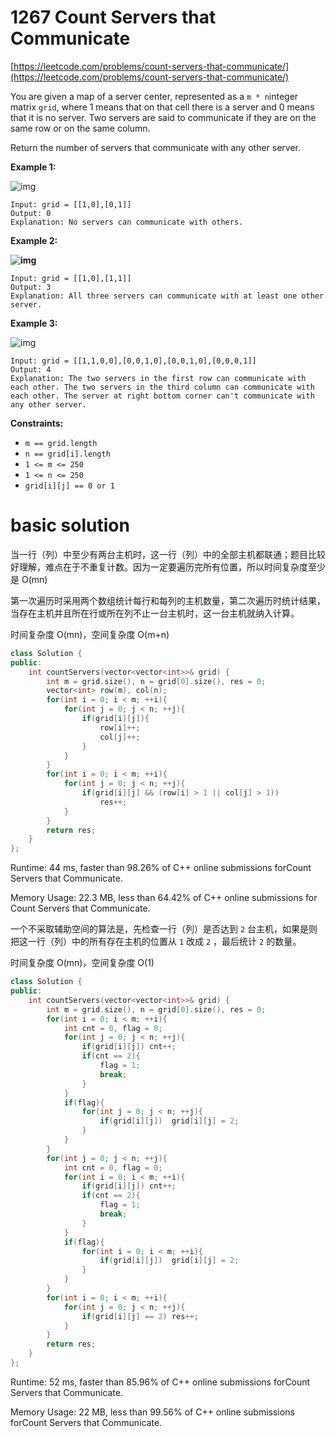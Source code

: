 

# 1267 Count Servers that Communicate

[https://leetcode.com/problems/count-servers-that-communicate/](https://leetcode.com/problems/count-servers-that-communicate/)

You are given a map of a server center, represented as a `m * n`integer matrix `grid`, where 1 means that on that cell there is a server and 0 means that it is no server. Two servers are said to communicate if they are on the same row or on the same column.

Return the number of servers that communicate with any other server.

 

**Example 1:**

![img](https://assets.leetcode.com/uploads/2019/11/14/untitled-diagram-6.jpg)

```
Input: grid = [[1,0],[0,1]]
Output: 0
Explanation: No servers can communicate with others.
```

**Example 2:**

**![img](https://assets.leetcode.com/uploads/2019/11/13/untitled-diagram-4.jpg)**

```
Input: grid = [[1,0],[1,1]]
Output: 3
Explanation: All three servers can communicate with at least one other server.
```

**Example 3:**

![img](https://assets.leetcode.com/uploads/2019/11/14/untitled-diagram-1-3.jpg)

```
Input: grid = [[1,1,0,0],[0,0,1,0],[0,0,1,0],[0,0,0,1]]
Output: 4
Explanation: The two servers in the first row can communicate with each other. The two servers in the third column can communicate with each other. The server at right bottom corner can't communicate with any other server.
```

 

**Constraints:**

- `m == grid.length`
- `n == grid[i].length`
- `1 <= m <= 250`
- `1 <= n <= 250`
- `grid[i][j] == 0 or 1`



# basic solution

当一行（列）中至少有两台主机时，这一行（列）中的全部主机都联通；题目比较好理解，难点在于不重复计数。因为一定要遍历完所有位置，所以时间复杂度至少是 O(mn)

第一次遍历时采用两个数组统计每行和每列的主机数量，第二次遍历时统计结果，当存在主机并且所在行或所在列不止一台主机时，这一台主机就纳入计算。

时间复杂度 O(mn)，空间复杂度 O(m+n)

```c++
class Solution {
public:
    int countServers(vector<vector<int>>& grid) {
        int m = grid.size(), n = grid[0].size(), res = 0;
        vector<int> row(m), col(n);
        for(int i = 0; i < m; ++i){
            for(int j = 0; j < n; ++j){
                if(grid[i][j]){
                    row[i]++;
                    col[j]++;
                }
            }
        }
        for(int i = 0; i < m; ++i){
            for(int j = 0; j < n; ++j){
                if(grid[i][j] && (row[i] > 1 || col[j] > 1))    
                    res++;
            }
        }
        return res;
    }
};
```

Runtime: 44 ms, faster than 98.26% of C++ online submissions forCount Servers that Communicate.

Memory Usage: 22.3 MB, less than 64.42% of C++ online submissions for Count Servers that Communicate.





一个不采取辅助空间的算法是，先检查一行（列）是否达到 `2` 台主机，如果是则把这一行（列）中的所有存在主机的位置从 `1` 改成 `2` ，最后统计 `2` 的数量。

时间复杂度 O(mn)，空间复杂度 O(1)

```c++
class Solution {
public:
    int countServers(vector<vector<int>>& grid) {
        int m = grid.size(), n = grid[0].size(), res = 0;
        for(int i = 0; i < m; ++i){
            int cnt = 0, flag = 0;
            for(int j = 0; j < n; ++j){
                if(grid[i][j]) cnt++;
                if(cnt == 2){
                    flag = 1;
                    break;
                }
            }
            if(flag){
                for(int j = 0; j < n; ++j){
                    if(grid[i][j])  grid[i][j] = 2;
                }
            }
        }
        for(int j = 0; j < n; ++j){
            int cnt = 0, flag = 0;
            for(int i = 0; i < m; ++i){
                if(grid[i][j]) cnt++;
                if(cnt == 2){
                    flag = 1;
                    break;
                }
            }
            if(flag){
                for(int i = 0; i < m; ++i){
                    if(grid[i][j])  grid[i][j] = 2;
                }
            }
        }
        for(int i = 0; i < m; ++i){
            for(int j = 0; j < n; ++j){
                if(grid[i][j] == 2) res++;
            }
        }
        return res;
    }
};
```

Runtime: 52 ms, faster than 85.96% of C++ online submissions forCount Servers that Communicate.

Memory Usage: 22 MB, less than 99.56% of C++ online submissions forCount Servers that Communicate.